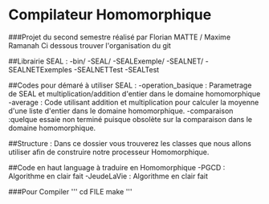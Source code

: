 # Compilateur Homomorphique

###Projet du second semestre réalisé par Florian MATTE / Maxime Ramanah
Ci dessous trouver l'organisation du git

##Librairie SEAL :
  -bin/
  -SEAL/
  -SEALExemple/
  -SEALNET/
  -SEALNETExemples
  -SEALNETTest
  -SEALTest

##Codes pour démaré à utiliser SEAL :
  -operation_basique : Parametrage de SEAL et multiplication/addition d'entier dans le domaine homomorphique
  -average : Code utilisant addition et multiplication pour calculer la moyenne d'une liste d'entier dans le domaine homomorphique.
  -comparaison :quelque essaie non terminé puisque obsolète sur la comparaison dans le domaine homomorphique.

##Structure :
  Dans ce dossier vous trouverez les classes que nous allons utiliser afin de construire notre processeur Homomorphique.

##Code en haut language à traduire en Homomorphique
  -PGCD : Algorithme en clair fait
  -JeudeLaVie : Algorithme en clair fait

###Pour Compiler
'''
cd FILE
make
'''
